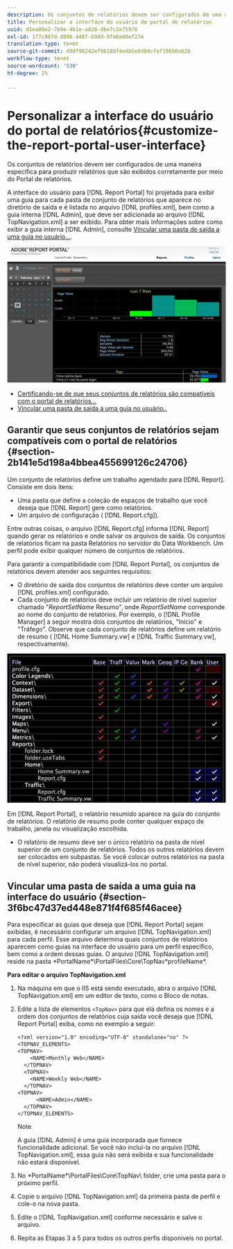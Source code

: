 ```yaml
---
description: Os conjuntos de relatórios devem ser configurados de uma maneira específica para produzir relatórios que são exibidos corretamente por meio do Portal de relatórios.
title: Personalizar a interface do usuário do portal de relatórios
uuid: d1ea88e2-7b9e-4b1e-a826-dbe7c2e75976
exl-id: 1f7c807d-d896-448f-b9dd-9fe6a68ef27e
translation-type: tm+mt
source-git-commit: d9df90242ef96188f4e4b5e6d04cfef196b0a628
workflow-type: tm+mt
source-wordcount: '530'
ht-degree: 2%

---
```


# Personalizar a interface do usuário do portal de relatórios{#customize-the-report-portal-user-interface}

Os conjuntos de relatórios devem ser configurados de uma maneira específica para produzir relatórios que são exibidos corretamente por meio do Portal de relatórios.

A interface do usuário para [!DNL Report Portal] foi projetada para exibir uma guia para cada pasta de conjunto de relatórios que aparece no diretório de saída e é listada no arquivo [!DNL profiles.xml], bem como a guia interna [!DNL Admin], que deve ser adicionada ao arquivo [!DNL TopNavigation.xml] a ser exibido. Para obter mais informações sobre como exibir a guia interna [!DNL Admin], consulte [Vincular uma pasta de saída a uma guia no usuário...](../../../home/c-rpt-oview/c-install-rpt-port/c-rpt-port-user-inter.md#section-3f6bc47d37ed448e871f4f685f46acee).

![](assets/report_portal_home.png)

* [Certificando-se de que seus conjuntos de relatórios são compatíveis com o portal de relatórios...](../../../home/c-rpt-oview/c-install-rpt-port/c-rpt-port-user-inter.md#section-2b141e5d198a4bbea455699126c24706)
* [Vincular uma pasta de saída a uma guia no usuário..](../../../home/c-rpt-oview/c-install-rpt-port/c-rpt-port-user-inter.md#section-3f6bc47d37ed448e871f4f685f46acee)

## Garantir que seus conjuntos de relatórios sejam compatíveis com o portal de relatórios {#section-2b141e5d198a4bbea455699126c24706}

Um conjunto de relatórios define um trabalho agendado para [!DNL Report]. Consiste em dois itens:

* Uma pasta que define a coleção de espaços de trabalho que você deseja que [!DNL Report] gere como relatórios.
* Um arquivo de configuração ( [!DNL Report.cfg]).

Entre outras coisas, o arquivo [!DNL Report.cfg] informa [!DNL Report] quando gerar os relatórios e onde salvar os arquivos de saída. Os conjuntos de relatórios ficam na pasta Relatórios no servidor do Data Workbench. Um perfil pode exibir qualquer número de conjuntos de relatórios.

Para garantir a compatibilidade com [!DNL Report Portal], os conjuntos de relatórios devem atender aos seguintes requisitos:

* O diretório de saída dos conjuntos de relatórios deve conter um arquivo [!DNL profiles.xml] configurado.
* Cada conjunto de relatórios deve incluir um relatório de nível superior chamado &quot;*ReportSetName* Resumo&quot;, onde *ReportSetName* corresponde ao nome do conjunto de relatórios. Por exemplo, o [!DNL Profile Manager] a seguir mostra dois conjuntos de relatórios, &quot;Início&quot; e &quot;Tráfego&quot;. Observe que cada conjunto de relatórios define um relatório de resumo ( [!DNL Home Summary.vw] e [!DNL Traffic Summary.vw], respectivamente).

![](assets/rptPort_scrn_RptSets.png)

Em [!DNL Report Portal], o relatório resumido aparece na guia do conjunto de relatórios. O relatório de resumo pode conter qualquer espaço de trabalho, janela ou visualização escolhida.

* O relatório de resumo deve ser o único relatório na pasta de nível superior de um conjunto de relatórios. Todos os outros relatórios devem ser colocados em subpastas. Se você colocar outros relatórios na pasta de nível superior, não poderá visualizá-los no portal.

## Vincular uma pasta de saída a uma guia na interface do usuário {#section-3f6bc47d37ed448e871f4f685f46acee}

Para especificar as guias que deseja que [!DNL Report Portal] sejam exibidas, é necessário configurar um arquivo [!DNL TopNavigation.xml] para cada perfil. Esse arquivo determina quais conjuntos de relatórios aparecem como guias na interface do usuário para um perfil específico, bem como a ordem dessas guias. O arquivo [!DNL TopNavigation.xml] reside na pasta \*PortalName*\PortalFiles\Core\TopNav\*profileName*.

**Para editar o arquivo TopNavigation.xml**

1. Na máquina em que o IIS está sendo executado, abra o arquivo [!DNL TopNavigation.xml] em um editor de texto, como o Bloco de notas.
1. Edite a lista de elementos `<TopNav>` para que ela defina os nomes e a ordem dos conjuntos de relatórios cuja saída você deseja que [!DNL Report Portal] exiba, como no exemplo a seguir:

   ```
   <?xml version="1.0" encoding="UTF-8" standalone="no" ?>
   <TOPNAV_ELEMENTS>
   <TOPNAV>
       <NAME>Monthly Web</NAME>
     </TOPNAV>
     <TOPNAV>
       <NAME>Weekly Web</NAME>
     </TOPNAV>
   <TOPNAV> 
         <NAME>Admin</NAME> 
     </TOPNAV>
   </TOPNAV_ELEMENTS>
   ```

   >[!NOTE]
   >
   >A guia [!DNL Admin] é uma guia incorporada que fornece funcionalidade adicional. Se você não incluí-la no arquivo [!DNL TopNavigation.xml], essa guia não será exibida e sua funcionalidade não estará disponível.

1. No \*PortalName*\PortalFiles\Core\TopNav\ folder, crie uma pasta para o próximo perfil.
1. Copie o arquivo [!DNL TopNavigation.xml] da primeira pasta de perfil e cole-o na nova pasta.
1. Edite o [!DNL TopNavigation.xml] conforme necessário e salve o arquivo.
1. Repita as Etapas 3 a 5 para todos os outros perfis disponíveis no portal.
